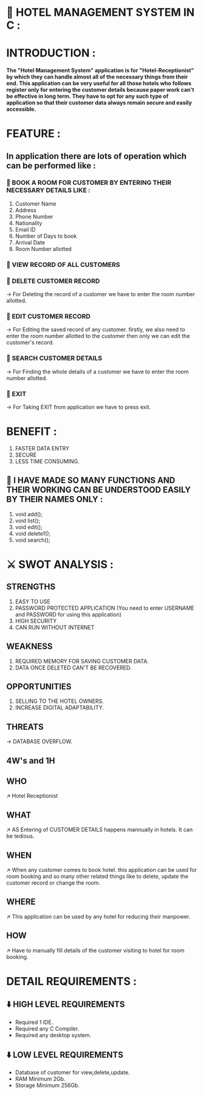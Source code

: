 # 🏨 HOTEL MANAGEMENT SYSTEM IN C :

# INTRODUCTION :
#### The "Hotel Management System" application is for "Hotel-Receptionist" by which they can handle almost all of the necessary things from their end. This application can be very useful for all those hotels who follows register only for entering the customer details because paper work can't be effective in long term. They have to opt for any such type of application so that their customer data always remain secure and easily accessible.


# FEATURE :
## In application there are lots of operation which  can be performed like :

### 💠 BOOK A ROOM FOR CUSTOMER BY ENTERING THEIR NECESSARY DETAILS LIKE :
1. Customer Name
2. Address
3. Phone Number
4. Nationality
5. Email ID
6. Number of Days to book
7. Arrival Date
8. Room Number allotted
### 💠 VIEW RECORD OF ALL CUSTOMERS

### 💠 DELETE CUSTOMER RECORD
-> For Deleting the record of a customer we have to enter the room number allotted. 

### 💠 EDIT CUSTOMER RECORD
-> For Editing the saved record of any customer. firstly, we also need to enter the room number allotted to the customer then only we can edit the customer's record.
 
### 💠 SEARCH CUSTOMER DETAILS
-> For Finding the whole details of a customer we have to enter the room number allotted.

### 💠 EXIT
-> For Taking EXIT from application we have to press exit.

# BENEFIT :
1. FASTER DATA ENTRY
2. SECURE
3. LESS TIME CONSUMING.

## 🔎 I HAVE MADE SO MANY FUNCTIONS AND THEIR WORKING CAN BE UNDERSTOOD EASILY BY THEIR NAMES ONLY :
1. void add(); 
2. void list();
3. void edit(); 
4. void delete1();
5. void search();

# ⚔️ SWOT ANALYSIS :

## STRENGTHS 
1. EASY TO USE
2. PASSWORD PROTECTED APPLICATION (You need to enter USERNAME and PASSWORD for using this application)
3. HIGH SECURITY
4. CAN RUN WITHOUT INTERNET

## WEAKNESS
1. REQUIRED MEMORY FOR SAVING CUSTOMER DATA.
2. DATA ONCE DELETED CAN'T BE RECOVERED.

## OPPORTUNITIES
1. SELLING TO THE HOTEL OWNERS.
2. INCREASE DIGITAL ADAPTABILITY.

## THREATS
 ->  DATABASE OVERFLOW.

## 4W's and 1H
## WHO 
↗️ Hotel Receptionist

## WHAT
↗️ AS Entering of CUSTOMER DETAILS happens mannually in hotels. It can be tedious. 

## WHEN
↗️ When any customer comes to book hotel. this application can be used for room booking and so many other related things like to delete, update the customer record or change the room.

## WHERE
↗️ This application can be used by any hotel for reducing their manpower. 

## HOW
↗️ Have to manually fill details of the customer visiting to hotel for room booking.

# DETAIL REQUIREMENTS : 

## ⬇️ HIGH LEVEL REQUIREMENTS

 - Required 1 IDE.
 - Required any C Compiler.
 - Required any desktop system.


## ⬇️ LOW LEVEL REQUIREMENTS

- Database of customer for view,delete,update.
- RAM Minimum 2Gb.
- Storage Minimum 256Gb.
